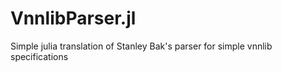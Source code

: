 # VnnlibParser.jl
Simple julia translation of Stanley Bak's parser for simple vnnlib specifications
